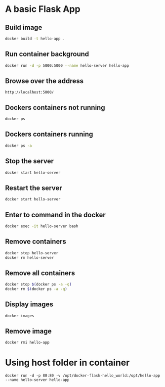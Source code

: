 # A basic Flask App

## Build image
```bash
docker build -t hello-app .
```

## Run container background
```bash
docker run -d -p 5000:5000 --name hello-server hello-app
```

## Browse over the address
```
http://localhost:5000/
```

## Dockers containers not running
```bash
docker ps
```

## Dockers containers running
```bash
docker ps -a
```

## Stop the server
```bash
docker start hello-server
```

## Restart the server
```bash
docker start hello-server
```

## Enter to command in the docker
```bash
docker exec -it hello-server bash
```

## Remove containers
```bash
docker stop hello-server
docker rm hello-server
```

## Remove all containers
```bash
docker stop $(docker ps -a -q)
docker rm $(docker ps -a -q)
```

## Display images
```bash
docker images
```

## Remove image
```bash
docker rmi hello-app
```

# Using host folder in container
```
docker run -d -p 80:80 -v /opt/docker-flask-hello_world:/opt/hello-app --name hello-server hello-app
```
